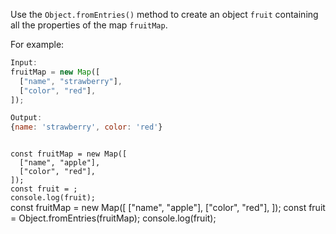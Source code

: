 Use the `Object.fromEntries()` method
to create an object `fruit`
containing all the properties
of the map `fruitMap`.

For example:
```js
Input:
fruitMap = new Map([
  ["name", "strawberry"],
  ["color", "red"],
]);

Output:
{name: 'strawberry', color: 'red'}
```

<codeblock type="exercise" language="javascript" testMode="fixedInput">
<code>
const fruitMap = new Map([
  ["name", "apple"],
  ["color", "red"],
]);
const fruit = ;
console.log(fruit);
</code>

<solution>
const fruitMap = new Map([
  ["name", "apple"],
  ["color", "red"],
]);
const fruit = Object.fromEntries(fruitMap);
console.log(fruit);
</solution>
</codeblock>

